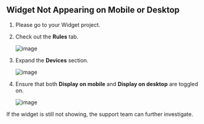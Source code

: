## Widget Not Appearing on Mobile or Desktop

1. Please go to your Widget project.
2. Check out the **Rules** tab.

   ![image](https://github.com/user-attachments/assets/f7ca1b5a-aa0c-454b-8f9c-86b05d7f592e)

3. Expand the **Devices** section.

   ![image](https://github.com/user-attachments/assets/635a5890-f088-4269-8ce8-371fe708b8c5)

4. Ensure that both **Display on mobile** and **Display on desktop** are toggled on.

   ![image](https://github.com/user-attachments/assets/f4225ee2-8793-44f0-9b28-b37d2cb141de)

If the widget is still not showing, the support team can further investigate.